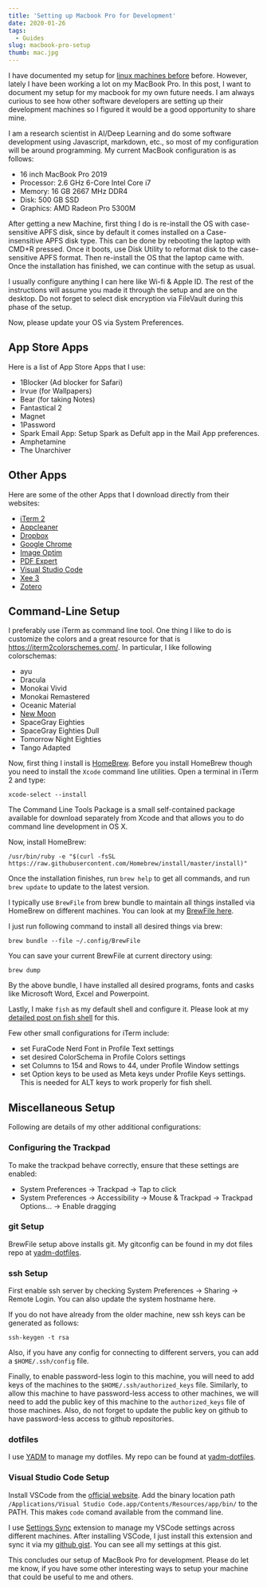 ```yaml
---
title: 'Setting up Macbook Pro for Development'
date: 2020-01-26
tags:
  - Guides
slug: macbook-pro-setup
thumb: mac.jpg
---
```


I have documented my setup for [linux machines before](/blog/mydlsetup) before. However, lately I have
been working a lot on my MacBook Pro. In this post, I want to document my setup for my macbook for
my own future needs. I am always curious to see how other software developers are setting up their
development machines so I figured it would be a good opportunity to share mine.

I am a research scientist in AI/Deep Learning and do some software development using Javascript,
markdown, etc., so most of my configuration will be around programming. My current MacBook
configuration is as follows:

- 16 inch MacBook Pro 2019
- Processor: 2.6 GHz 6-Core Intel Core i7
- Memory: 16 GB 2667 MHz DDR4
- Disk: 500 GB SSD
- Graphics: AMD Radeon Pro 5300M

After getting a new Machine, first thing I do is re-install the OS with case-sensitive APFS disk,
since by default it comes installed on a Case-insensitive APFS disk type. This can be done by
rebooting the laptop with CMD+R pressed. Once it boots, use Disk Utility to reformat disk to the
case-sensitive APFS format. Then re-install the OS that the laptop came with. Once the installation
has finished, we can continue with the setup as usual.

I usually configure anything I can here like Wi-fi & Apple ID. The rest of the instructions will
assume you made it through the setup and are on the desktop. Do not forget to select disk
encryption via FileVault during this phase of the setup.

Now, please update your OS via System Preferences.

## App Store Apps

Here is a list of App Store Apps that I use:

- 1Blocker (Ad blocker for Safari)
- Irvue (for Wallpapers)
- Bear (for taking Notes)
- Fantastical 2
- Magnet
- 1Password
- Spark Email App: Setup Spark as Defult app in the Mail App preferences.
- Amphetamine
- The Unarchiver

## Other Apps

Here are some of the other Apps that I download directly from their websites:

- [iTerm 2](https://iterm2.com/downloads/beta/iTerm2-3_3_8beta5.zip)
- [Appcleaner](https://freemacsoft.net/appcleaner/)
- [Dropbox](https://www.dropbox.com/)
- [Google Chrome](https://www.google.com/chrome/)
- [Image Optim](https://imageoptim.com/mac)
- [PDF Expert](https://pdfexpert.com/)
- [Visual Studio Code](https://code.visualstudio.com/)
- [Xee 3](https://theunarchiver.com/xee)
- [Zotero](https://www.zotero.org/)

## Command-Line Setup

I preferably use iTerm as command line tool. One thing I like to do is customize the colors and a
great resource for that is https://iterm2colorschemes.com/. In particular, I like following
colorschemas:

- ayu
- Dracula
- Monokai Vivid
- Monokai Remastered
- Oceanic Material
- [New Moon](https://github.com/taniarascia/new-moon/tree/master/iterm2)
- SpaceGray Eighties
- SpaceGray Eighties Dull
- Tomorrow Night Eighties
- Tango Adapted

Now, first thing I install is [HomeBrew](https://brew.sh/). Before you install HomeBrew though you
need to install the `Xcode` command line utilities. Open a terminal in iTerm 2 and type:

```shell
xcode-select --install
```

The Command Line Tools Package is a small self-contained package available for download separately
from Xcode and that allows you to do command line development in OS X.

Now, install HomeBrew:

```shell
/usr/bin/ruby -e "$(curl -fsSL https://raw.githubusercontent.com/Homebrew/install/master/install)"
```

Once the installation finishes, run `brew help` to get all commands, and run `brew update` to
update to the latest version.

I typically use `BrewFile` from brew bundle to maintain all things installed via HomeBrew on
different machines. You can look at my
[BrewFile here](https://github.com/sadanand-singh/yadm-dotfiles/blob/osx/.config/Brewfile).

I just run following command to install all desired things via brew:

```shell
brew bundle --file ~/.config/BrewFile
```

You can save your current BrewFile at current directory using:

```shell
brew dump
```

By the above bundle, I have installed all desired programs, fonts and casks like Microsoft Word,
Excel and Powerpoint.

Lastly, I make `fish` as my default shell and configure it. Please look at my
[detailed post on fish shell](/fish-shell) for this.

Few other small configurations for iTerm include:

- set FuraCode Nerd Font in Profile Text settings
- set desired ColorSchema in Profile Colors settings
- set Columns to 154 and Rows to 44, under Profile Window settings
- set Option keys to be used as Meta keys under Profile Keys settings. This is needed for ALT keys
  to work properly for fish shell.

## Miscellaneous Setup

Following are details of my other additional configurations:

### Configuring the Trackpad

To make the trackpad behave correctly, ensure that these settings are enabled:

- System Preferences -> Trackpad -> Tap to click
- System Preferences -> Accessibility -> Mouse & Trackpad -> Trackpad Options… -> Enable dragging

### git Setup

BrewFile setup above installs git. My gitconfig can be found in my dot files repo at
[yadm-dotfiles](https://github.com/sadanand-singh/yadm-dotfiles/blob/osx/.gitconfig).

### ssh Setup

First enable ssh server by checking System Preferences -> Sharing -> Remote Login. You can also
update the system hostname here.

If you do not have already from the older machine, new ssh keys can be generated as follows:

```shell
ssh-keygen -t rsa
```

Also, if you have any config for connecting to different servers, you can add a `$HOME/.ssh/config`
file.

Finally, to enable password-less login to this machine, you will need to add keys of the machines
to the `$HOME/.ssh/authorized_keys` file. Similarly, to allow this machine to have password-less
access to other machines, we will need to add the public key of this machine to the
`authorized_keys` file of those machines. Also, do not forget to update the public key on github to
have password-less access to github repositories.

### dotfiles

I use [YADM](https://yadm.io/) to manage my dotfiles. My repo can be found at
[yadm-dotfiles](https://github.com/sadanand-singh/yadm-dotfiles/blob/osx/.gitconfig).

### Visual Studio Code Setup

Install VSCode from the [official website](https://code.visualstudio.com/). Add the binary location
path `/Applications/Visual Studio Code.app/Contents/Resources/app/bin/` to the PATH. This makes
`code` comand available from the command line.

I use [Settings Sync](https://marketplace.visualstudio.com/items?itemName=Shan.code-settings-sync)
extension to manage my VSCode settings across different machines. After installing VSCode, I just
install this extension and sync it via my
[github gist](https://gist.github.com/sadanand-singh/9abce7fe51c5c9ec028cd7e1bf846419). You can see
all my settings at this gist.

This concludes our setup of MacBook Pro for development. Please do let me know, if you have some
other interesting ways to setup your machine that could be useful to me and others.
